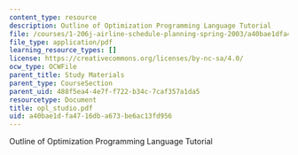 ```yaml
---
content_type: resource
description: Outline of Optimization Programming Language Tutorial
file: /courses/1-206j-airline-schedule-planning-spring-2003/a40bae1dfa4716dba673be6ac13fd956_opl_studio.pdf
file_type: application/pdf
learning_resource_types: []
license: https://creativecommons.org/licenses/by-nc-sa/4.0/
ocw_type: OCWFile
parent_title: Study Materials
parent_type: CourseSection
parent_uid: 488f5ea4-4e7f-f722-b34c-7caf357a1da5
resourcetype: Document
title: opl_studio.pdf
uid: a40bae1d-fa47-16db-a673-be6ac13fd956
---
```

Outline of Optimization Programming Language Tutorial